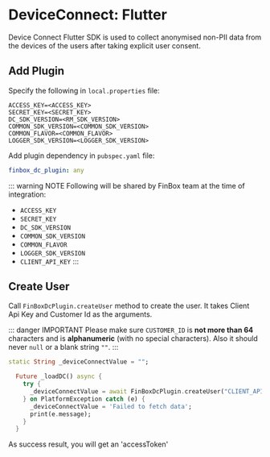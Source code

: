 # DeviceConnect: Flutter

Device Connect Flutter SDK is used to collect anonymised non-PII data from the devices of the users after taking explicit user consent.


## Add Plugin

Specify the following in `local.properties` file:
  ```
  ACCESS_KEY=<ACCESS_KEY>
  SECRET_KEY=<SECRET_KEY>
  DC_SDK_VERSION=<RM_SDK_VERSION>
  COMMON_SDK_VERSION=<COMMON_SDK_VERSION>
  COMMON_FLAVOR=<COMMON_FLAVOR>
  LOGGER_SDK_VERSION=<LOGGER_SDK_VERSION>
  ```

Add plugin dependency in `pubspec.yaml` file:
  ```yml
  finbox_dc_plugin: any
  ```

::: warning NOTE
Following will be shared by FinBox team at the time of integration:
- `ACCESS_KEY`
- `SECRET_KEY`
- `DC_SDK_VERSION`
- `COMMON_SDK_VERSION`
- `COMMON_FLAVOR`
- `LOGGER_SDK_VERSION`
- `CLIENT_API_KEY`
:::


## Create User

Call `FinBoxDcPlugin.createUser` method to create the user. It takes Client Api Key and Customer Id as the arguments.

::: danger IMPORTANT
Please make sure `CUSTOMER_ID` is **not more than 64** characters and is **alphanumeric** (with no special characters). Also it should never `null` or a blank string `""`.
:::

  ```dart
  static String _deviceConnectValue = "";

    Future _loadDC() async {
      try {
        _deviceConnectValue = await FinBoxDcPlugin.createUser("CLIENT_API_KEY", "CUSTOMER_ID");
      } on PlatformException catch (e) {
        _deviceConnectValue = 'Failed to fetch data';
        print(e.message);
      }
    }
  ```
As success result, you will get an 'accessToken'

